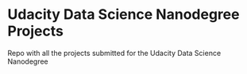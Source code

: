 # Udacity Data Science Nanodegree Projects
Repo with all the projects submitted for the Udacity Data Science Nanodegree
